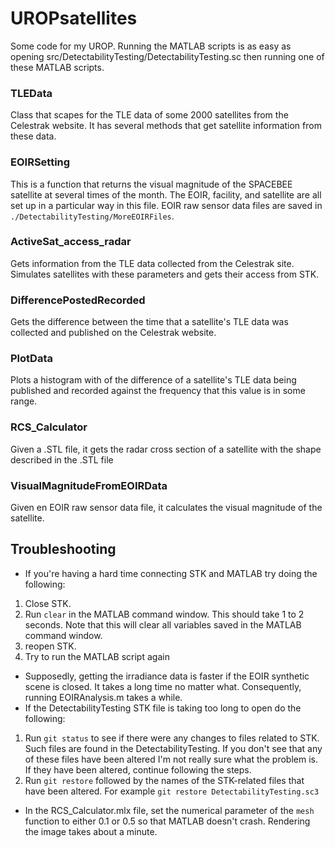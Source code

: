 # UROPsatellites
Some code for my UROP. Running the MATLAB scripts is as easy as opening src/DetectabilityTesting/DetectabilityTesting.sc then running one of these MATLAB scripts.
### TLEData
Class that scapes for the TLE data of some 2000 satellites from the Celestrak website. It has several methods that get satellite information from these data.
### EOIRSetting
This is a function that returns the visual magnitude of the SPACEBEE satellite at several times of the month. The EOIR, facility, and satellite are all set up in a particular way in this file. EOIR raw sensor data files are saved in `./DetectabilityTesting/MoreEOIRFiles`. 
### ActiveSat_access_radar
Gets information from the TLE data collected from the Celestrak site. Simulates satellites with these parameters and gets their access from STK.
### DifferencePostedRecorded
Gets the difference between the time that a satellite's TLE data was collected and published on the Celestrak website.
### PlotData
Plots a histogram with of the difference of a satellite's TLE data being published and recorded against the frequency that this value is in some range.
### RCS_Calculator
Given a .STL file, it gets the radar cross section of a satellite with the shape described in the .STL file
### VisualMagnitudeFromEOIRData
Given en EOIR raw sensor data file, it calculates the visual magnitude of the satellite.
## Troubleshooting
* If you're having a hard time connecting STK and MATLAB try doing the following:
1. Close STK.
2. Run `clear` in the MATLAB command window. This should take 1 to 2 seconds. Note that this will clear all variables saved in the MATLAB command window.
3. reopen STK.
4. Try to run the MATLAB script again
* Supposedly, getting the irradiance data is faster if the EOIR synthetic scene is closed. It takes a long time no matter what. Consequently, running EOIRAnalysis.m takes a while.
* If the DetectabilityTesting STK file is taking too long to open do the following:
1. Run `git status` to see if there were any changes to files related to STK. Such files are found in the DetectabilityTesting. If you don't see that any of these files have been altered I'm not really sure what the problem is. If they have been altered, continue following the steps.
2. Run `git restore` followed by the names of the STK-related files that have been altered. For example `git restore DetectabilityTesting.sc3`
* In the RCS_Calculator.mlx file, set the numerical parameter of the `mesh` function to either 0.1 or 0.5 so that MATLAB doesn't crash. Rendering the image takes about a minute.
